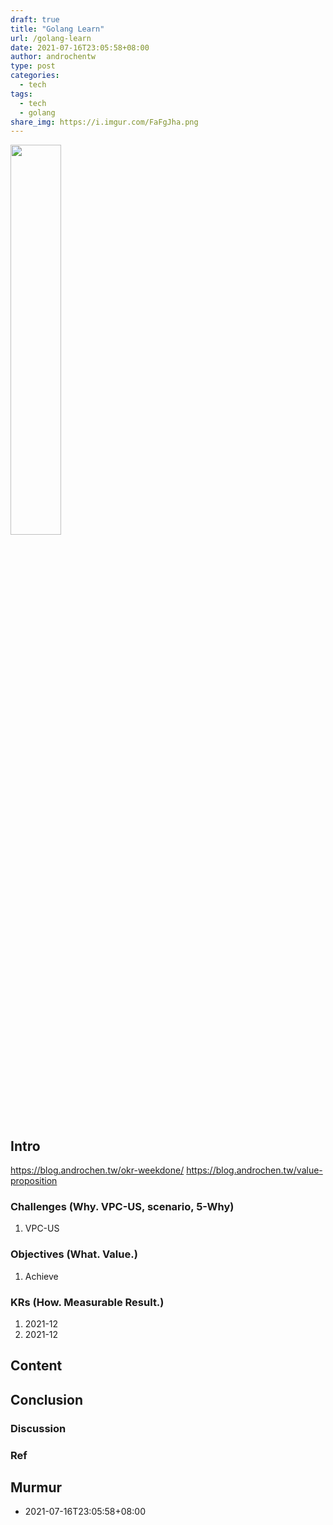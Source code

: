 ```yaml
---
draft: true
title: "Golang Learn"
url: /golang-learn
date: 2021-07-16T23:05:58+08:00
author: androchentw
type: post
categories:
  - tech
tags: 
  - tech
  - golang
share_img: https://i.imgur.com/FaFgJha.png
---
```


<img style="width:40%;" src="https://i.imgur.com/FaFgJha.png">

## Intro

https://blog.androchen.tw/okr-weekdone/
https://blog.androchen.tw/value-proposition

### Challenges (Why. VPC-US, scenario, 5-Why)

1. VPC-US

### Objectives (What. Value.)

1. Achieve

### KRs (How. Measurable Result.)

1. 2021-12
2. 2021-12

<!--more-->

## Content


## Conclusion


### Discussion


### Ref


## Murmur

* 2021-07-16T23:05:58+08:00

